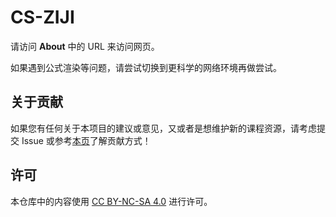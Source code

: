 # CS-ZIJI

请访问 **About** 中的 URL 来访问网页。

如果遇到公式渲染等问题，请尝试切换到更科学的网络环境再做尝试。

## 关于贡献

如果您有任何关于本项目的建议或意见，又或者是想维护新的课程资源，请考虑提交 Issue 或参考[本页](https://cs-ziji.github.io/contribution/)了解贡献方式！

## 许可

本仓库中的内容使用 [CC BY-NC-SA 4.0](https://creativecommons.org/licenses/by-nc-sa/4.0/deed.zh) 进行许可。